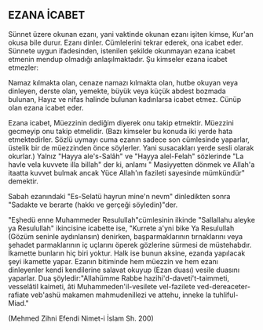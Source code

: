 ## EZANA İCABET

Sünnet üzere okunan ezanı, yani vaktinde okunan ezanı işi­ten kimse, Kur'an okusa bile durur. Ezanı dinler. Cümlelerini tekrar ederek, ona icabet eder. Sünnete uygun ifadesinden, iste­nilen şekilde okunmayan ezana icabet etmenin mendup olma­dığı anlaşılmaktadır. Şu kimseler ezana icabet etmezler:

Namaz kılmakta olan, cenaze namazı kılmakta olan, hutbe okuyan veya dinleyen, derste olan, yemekte, büyük veya küçük abdest bozmada bulunan, Hayız ve nifas halinde bulunan ka­dınlarsa icabet etmez. Cünüp olan ezana icabet eder.

Ezana icabet, Müezzinin dediğim diyerek onu takip etmektir. Müezzini gecmeyip onu takip etmelidir. (Bazı kimseler bu ko­nuda iki yerde hata etmektedirler. Sözlü uymayı cuma ezanın sadece son cümlesinde yaparlar, üstelik bir de müezzinden ön­ce söylerler. Yani susacakları yerde sesli olarak okurlar.) Yalnız "Hayya ale's-Salâh" ve "Hayya alel-Felah" sözlerinde "La havle vela kuvvete illa billah" der ki, anlamı " Masiyyetten dönmek ve Allah'a itaatta kuvvet bulmak ancak Yüce Allah'ın fazileti sayesinde mümkündür" demektir.

Sabah ezanındaki "Es-Selatü hayrun mine'n nevm" dinledik­ten sonra "Sadakte ve berarte (hakkı ve gerçeği söyledin)"der.

"Eşhedü enne Muhammeder Resulullah"cümlesinin ilkinde "Sallallahu aleyke ya Resulullah" ikincisine icabette ise, "Kurrete a'yni bike Ya Resulullah (Gözüm seninle aydınlansın) denir­ken, başparmaklarının tırnaklarını veya şehadet parmaklarının iç uçlarını öperek gözlerine sürmesi de müstehabdır. İkamette bunların hiç biri yoktur. Halk ise bunun aksine, ezanda yapıla­cak şeyi ikamette yapar. Ezanın bitiminde hem müezzin ve hem ezanı dinleyenler kendi kendilerine salavat okuyup (Ezan duası) vesile duasını yaparlar. Dua şöyledir:"Allahümme Rabbe hazihi'd-daveti't-taimmeti, vesselâtil kaimeti, âti Muhammeden'il-vesilete vel-fazilete ved-dereaceter-rafiate veb'ashü makamen mahmudenillezi ve attehu, inneke la tuhliful-Miad."

(Mehmed Zihni Efendi Nimet-i İslam Sh. 200)
